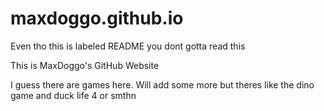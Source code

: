 # maxdoggo.github.io
Even tho this is labeled README
you dont gotta read this

This is MaxDoggo's GitHub Website

I guess there are games here.
Will add some more but theres like the dino game and duck life 4 or smthn
